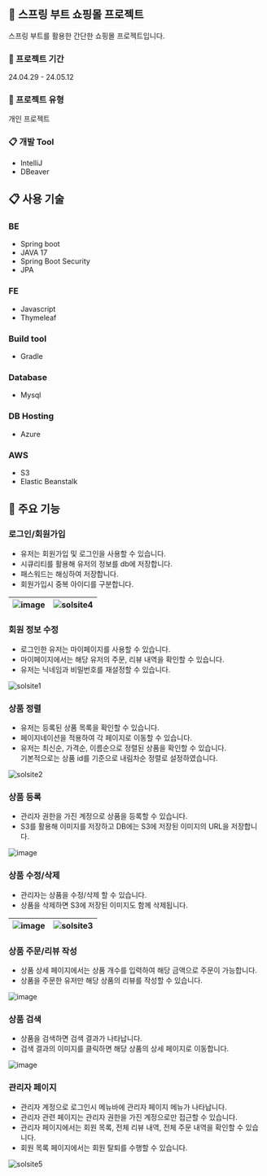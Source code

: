 ## 🍃 스프링 부트 쇼핑몰 프로젝트

스프링 부트를 활용한 간단한 쇼핑몰 프로젝트입니다.
<br>

### 🏃 프로젝트 기간
24.04.29 - 24.05.12

### 👤 프로젝트 유형
개인 프로젝트

### 📋 개발 Tool

- IntelliJ
- DBeaver
  
## 📋 사용 기술

### BE
- Spring boot
- JAVA 17
- Spring Boot Security
- JPA

### FE
- Javascript
- Thymeleaf

### Build tool
- Gradle

### Database
- Mysql

### DB Hosting
- Azure 

### AWS
- S3
- Elastic Beanstalk

## 📌 주요 기능 

### 로그인/회원가입

- 유저는 회원가입 및 로그인을 사용할 수 있습니다.
- 시큐리티를 활용해 유저의 정보를 db에 저장합니다.
- 패스워드는 해싱하여 저장합니다.
- 회원가입시 중복 아이디를 구분합니다.

  
![image](https://github.com/hhhyeon97/shop2/assets/148893126/75f7d3d9-2e96-4347-aa40-b9f77ab4e00f)|![solsite4](https://github.com/hhhyeon97/shop2/assets/148893126/afd71f82-587a-4b3e-84e4-71dbf8eaae37)
-|-|

### 회원 정보 수정

- 로그인한 유저는 마이페이지를 사용할 수 있습니다.
- 마이페이지에서는 해당 유저의 주문, 리뷰 내역을 확인할 수 있습니다.
- 유저는 닉네임과 비밀번호를 재설정할 수 있습니다.

![solsite1](https://github.com/hhhyeon97/shop2/assets/148893126/227d5292-d012-4edd-8d6e-9648db8e6f71)

### 상품 정렬

- 유저는 등록된 상품 목록을 확인할 수 있습니다.
- 페이지네이션을 적용하여 각 페이지로 이동할 수 있습니다.
- 유저는 최신순, 가격순, 이름순으로 정렬된 상품을 확인할 수 있습니다.<br>
  기본적으로는 상품 id를 기준으로 내림차순 정렬로 설정하였습니다.

![solsite2](https://github.com/hhhyeon97/shop2/assets/148893126/dd47f804-689b-4c18-99e9-4bde910a64e5)

### 상품 등록

- 관리자 권한을 가진 계정으로 상품을 등록할 수 있습니다.
- S3를 활용해 이미지를 저장하고 DB에는 S3에 저장된 이미지의 URL을 저장합니다.

![image](https://github.com/hhhyeon97/shop2/assets/148893126/59a13f4a-8131-4255-bc3d-d7ea220be8ba)

### 상품 수정/삭제

- 관리자는 상품을 수정/삭제 할 수 있습니다.
- 상품을 삭제하면 S3에 저장된 이미지도 함께 삭제됩니다.

![image](https://github.com/hhhyeon97/shop2/assets/148893126/373e32fb-095d-4ca9-b66a-b6050b07dc80)|![solsite3](https://github.com/hhhyeon97/shop2/assets/148893126/9707f726-2a6a-4306-b588-b3d9753658e8)
-|-|


### 상품 주문/리뷰 작성

- 상품 상세 페이지에서는 상품 개수를 입력하여 해당 금액으로 주문이 가능합니다.
- 상품을 주문한 유저만 해당 상품의 리뷰를 작성할 수 있습니다.

![image](https://github.com/hhhyeon97/shop2/assets/148893126/6cdd5827-970f-4598-9f07-2c4c93686eae)


### 상품 검색

- 상품을 검색하면 검색 결과가 나타납니다.
- 검색 결과의 이미지를 클릭하면 해당 상품의 상세 페이지로 이동합니다.
  
![image](https://github.com/hhhyeon97/shop2/assets/148893126/db0e4d1d-ba76-4231-be35-8b2e9c3bf255)

### 관리자 페이지

- 관리자 계정으로 로그인시 메뉴바에 관리자 페이지 메뉴가 나타납니다.
- 관리자 관련 페이지는 관리자 권한을 가진 계정으로만 접근할 수 있습니다.
- 관리자 페이지에서는 회원 목록, 전체 리뷰 내역, 전체 주문 내역을 확인할 수 있습니다.
- 회원 목록 페이지에서는 회원 탈퇴를 수행할 수 있습니다.
  
![solsite5](https://github.com/hhhyeon97/shop2/assets/148893126/87c38472-44d1-4d9e-86f7-cdad69dc4cac)


